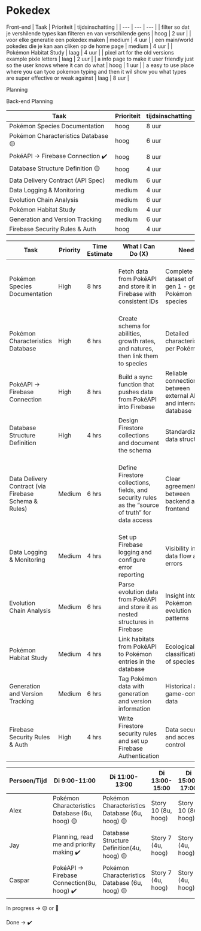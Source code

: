# Pokedex


Front-end
| Taak | Prioriteit | tijdsinschatting |
| --- | --- | --- |
| filter so dat je vershilende types kan filteren en van verschilende gens | hoog | 2 uur |
| voor elke generatie een pokedex maken | medium | 4 uur |
| een main/world pokedex die je kan aan cliken op de home page | medium | 4 uur |
| Pokémon Habitat Study | laag | 4 uur |
| pixel art for the old versions example pixle letters | laag | 2 uur |
| a info page to make it user friendly just so the user knows where it can do what | hoog | 1 uur |
| a easy to use place where you can tyoe pokemon typing and then it wil show you what types are super effective or weak against  | laag | 8 uur |

Planning

Back-end Planning

| Taak                              | Prioriteit | tijdsinschatting |
| --------------------------------- | ---------- | ---------------- |
| Pokémon Species Documentation     | hoog       | 8 uur            |
| Pokémon Characteristics Database 🟡  | hoog       | 6 uur            |
| PokéAPI → Firebase Connection ✔️     | hoog       | 8 uur            |
| Database Structure Definition 🟡    | hoog       | 4 uur            |
| Data Delivery Contract (API Spec) | medium     | 6 uur            |
| Data Logging & Monitoring         | medium     | 4 uur            |
| Evolution Chain Analysis          | medium     | 6 uur            |
| Pokémon Habitat Study             | medium     | 4 uur            |
| Generation and Version Tracking   | medium     | 6 uur            |
| Firebase Security Rules & Auth    | hoog       | 4 uur            |

| Task                              | Priority | Time Estimate | What I Can Do (X)                                                                  | Need                                                           | Why                                                                           |
| --------------------------------- | -------- | ------------- | ---------------------------------------------------------------------------------- | -------------------------------------------------------------- | ----------------------------------------------------------------------------- |
| Pokémon Species Documentation     | High     | 8 hrs         | Fetch data from PokéAPI and store it in Firebase with consistent IDs               | Complete dataset of all gen 1 - gen 3 Pokémon species                        | The frontend can directly load species info without making separate API calls |
| Pokémon Characteristics Database  | High     | 6 hrs         | Create schema for abilities, growth rates, and natures, then link them to species  | Detailed characteristics per Pokémon                           | Needed for research features and analysis                    |
| PokéAPI → Firebase Connection     | High     | 8 hrs         | Build a sync function that pushes data from PokéAPI into Firebase                  | Reliable connection between external API and internal database | Without this connection, no base data is available                            |
| Database Structure Definition     | High     | 4 hrs         | Design Firestore collections and document the schema                               | Standardized data structure                                    | The frontend can query efficiently and display data correctly                 |
| Data Delivery Contract (via Firebase Schema & Rules) | Medium   | 6 hrs         | Define Firestore collections, fields, and security rules as the “source of truth” for data access | Clear agreements between backend and frontend                  | Ensures frontend knows exactly how to query data and prevents bugs by using Firebase as live documentation                   |
| Data Logging & Monitoring         | Medium   | 4 hrs         | Set up Firebase logging and configure error reporting                              | Visibility into data flow and errors                           | Important for debugging and ensuring system stability                         |
| Evolution Chain Analysis          | Medium   | 6 hrs         | Parse evolution data from PokéAPI and store it as nested structures in Firebase    | Insight into Pokémon evolution patterns                        | Needed to visualize Pokémon development and relationships                     |
| Pokémon Habitat Study             | Medium   | 4 hrs         | Link habitats from PokéAPI to Pokémon entries in the database                      | Ecological classification of species                           | Supports analysis and filtering based on environment                          |
| Generation and Version Tracking   | Medium   | 6 hrs         | Tag Pokémon data with generation and version information                           | Historical and game-context data                               | Useful for comparing across gens and filtering content                        |
| Firebase Security Rules & Auth    | High     | 4 hrs         | Write Firestore security rules and set up Firebase Authentication                  | Data security and access control                               | Ensures only the right users can update their own data                        |

| Persoon/Tijd | Di 9:00-11:00 | Di 11:00-13:00 | Di 13:00-15:00 | Di 15:00-17:00 | Wo 9:00-11:00 | Wo 11:00-13:00 | Wo 13:00-14:00 | Wo 15:00-17:00 | Do 9:00-11:00 | Do 11:00-13:00 | Do 13:00-15:00 | Do 15:00-17:00 |
| --- | --- | --- | --- | --- | --- | --- | --- | --- | --- | --- | --- | --- |
| Alex | Pokémon Characteristics Database (6u, hoog) 🟡 | Pokémon Characteristics Database (6u, hoog) 🟡 | Story 10 (8u, hoog) | Story 10 (8u, hoog) | Story 2 (4u, medium) | Story 2 (4u, medium) | Story 8 (4u, medium) | Story 8 (4u, medium) | Story 5 (8u, medium) | Story 5 (8u, medium) | Story 5 (8u, medium) | Story 5 (8u, medium) |
| Jay | Planning, read me and priority making ✔️ | Database Structure Definition(4u, hoog) 🟡| Story 7 (4u, hoog) | Story 7 (4u, hoog) | Story 1 (8u, hoog) | Story 1 (8u, hoog) | Story 1 (8u, hoog) | Story 1 (8u, hoog) | Story 4 (2u, laag) | Story 6 (2u, laag) | Story 9 (2u, laag) |  |
| Caspar | PokéAPI → Firebase Connection(8u, hoog) ✔️ | Pokémon Characteristics Database (6u, hoog) 🟡 | Story 7 (4u, hoog) | Story 7 (4u, hoog) | Story 1 (8u, hoog) | Story 1 (8u, hoog) | Story 1 (8u, hoog) | Story 1 (8u, hoog) | Story 4 (2u, laag) | Story 6 (2u, laag) | Story 9 (2u, laag) |  |

In progress → 🟡 or 🚧

Done → ✔️